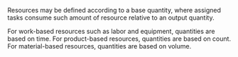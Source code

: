 Resources may be defined according to a base quantity, where assigned tasks consume such amount of resource relative to an output quantity.

For work-based resources such as labor and equipment, quantities are based on time. For product-based resources, quantities are based on count. For material-based resources, quantities are based on volume.
